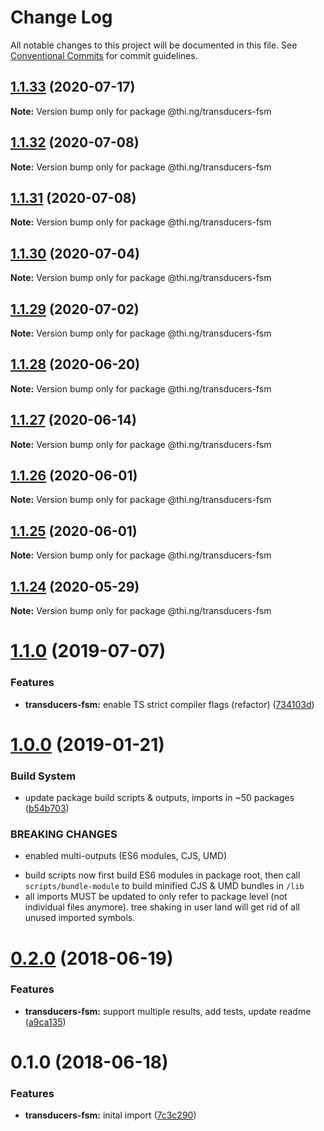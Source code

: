 # Change Log

All notable changes to this project will be documented in this file.
See [Conventional Commits](https://conventionalcommits.org) for commit guidelines.

## [1.1.33](https://github.com/thi-ng/umbrella/compare/@thi.ng/transducers-fsm@1.1.32...@thi.ng/transducers-fsm@1.1.33) (2020-07-17)

**Note:** Version bump only for package @thi.ng/transducers-fsm





## [1.1.32](https://github.com/thi-ng/umbrella/compare/@thi.ng/transducers-fsm@1.1.31...@thi.ng/transducers-fsm@1.1.32) (2020-07-08)

**Note:** Version bump only for package @thi.ng/transducers-fsm





## [1.1.31](https://github.com/thi-ng/umbrella/compare/@thi.ng/transducers-fsm@1.1.30...@thi.ng/transducers-fsm@1.1.31) (2020-07-08)

**Note:** Version bump only for package @thi.ng/transducers-fsm





## [1.1.30](https://github.com/thi-ng/umbrella/compare/@thi.ng/transducers-fsm@1.1.29...@thi.ng/transducers-fsm@1.1.30) (2020-07-04)

**Note:** Version bump only for package @thi.ng/transducers-fsm





## [1.1.29](https://github.com/thi-ng/umbrella/compare/@thi.ng/transducers-fsm@1.1.28...@thi.ng/transducers-fsm@1.1.29) (2020-07-02)

**Note:** Version bump only for package @thi.ng/transducers-fsm





## [1.1.28](https://github.com/thi-ng/umbrella/compare/@thi.ng/transducers-fsm@1.1.27...@thi.ng/transducers-fsm@1.1.28) (2020-06-20)

**Note:** Version bump only for package @thi.ng/transducers-fsm





## [1.1.27](https://github.com/thi-ng/umbrella/compare/@thi.ng/transducers-fsm@1.1.26...@thi.ng/transducers-fsm@1.1.27) (2020-06-14)

**Note:** Version bump only for package @thi.ng/transducers-fsm





## [1.1.26](https://github.com/thi-ng/umbrella/compare/@thi.ng/transducers-fsm@1.1.25...@thi.ng/transducers-fsm@1.1.26) (2020-06-01)

**Note:** Version bump only for package @thi.ng/transducers-fsm





## [1.1.25](https://github.com/thi-ng/umbrella/compare/@thi.ng/transducers-fsm@1.1.24...@thi.ng/transducers-fsm@1.1.25) (2020-06-01)

**Note:** Version bump only for package @thi.ng/transducers-fsm





## [1.1.24](https://github.com/thi-ng/umbrella/compare/@thi.ng/transducers-fsm@1.1.23...@thi.ng/transducers-fsm@1.1.24) (2020-05-29)

**Note:** Version bump only for package @thi.ng/transducers-fsm





# [1.1.0](https://github.com/thi-ng/umbrella/compare/@thi.ng/transducers-fsm@1.0.19...@thi.ng/transducers-fsm@1.1.0) (2019-07-07)

### Features

* **transducers-fsm:** enable TS strict compiler flags (refactor) ([734103d](https://github.com/thi-ng/umbrella/commit/734103d))

# [1.0.0](https://github.com/thi-ng/umbrella/compare/@thi.ng/transducers-fsm@0.2.36...@thi.ng/transducers-fsm@1.0.0) (2019-01-21)

### Build System

* update package build scripts & outputs, imports in ~50 packages ([b54b703](https://github.com/thi-ng/umbrella/commit/b54b703))

### BREAKING CHANGES

* enabled multi-outputs (ES6 modules, CJS, UMD)

- build scripts now first build ES6 modules in package root, then call
  `scripts/bundle-module` to build minified CJS & UMD bundles in `/lib`
- all imports MUST be updated to only refer to package level
  (not individual files anymore). tree shaking in user land will get rid of
  all unused imported symbols.

<a name="0.2.0"></a>
# [0.2.0](https://github.com/thi-ng/umbrella/compare/@thi.ng/transducers-fsm@0.1.0...@thi.ng/transducers-fsm@0.2.0) (2018-06-19)

### Features

* **transducers-fsm:** support multiple results, add tests, update readme ([a9ca135](https://github.com/thi-ng/umbrella/commit/a9ca135))

<a name="0.1.0"></a>
# 0.1.0 (2018-06-18)

### Features

* **transducers-fsm:** inital import ([7c3c290](https://github.com/thi-ng/umbrella/commit/7c3c290))
